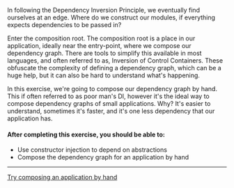 In following the Dependency Inversion Principle, we eventually find ourselves at an edge. Where do we construct our modules, if everything expects dependencies to be passed in?

Enter the composition root. The composition root is a place in our application, ideally near the entry-point, where we compose our dependency graph. There are tools to simplify this available in most languages, and often referred to as, Inversion of Control Containers. These obfuscate the complexity of defining a dependency graph, which can be a huge help, but it can also be hard to understand what's happening.

In this exercise, we're going to compose our dependency graph by hand. This if often referred to as poor man's DI, however it's the ideal way to compose dependency graphs of small applications. Why? It's easier to understand, sometimes it's faster, and it's one less dependency that our application has.

#### After completing this exercise, you should be able to:

* Use constructor injection to depend on abstractions
* Compose the dependency graph for an application by hand

---------------------------

[Try composing an application by hand](https://github.com/losandes/heinz-95729-materials-2017/tree/master/week-3/05-02-poor-mans-di)